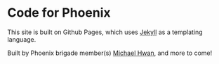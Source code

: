 Code for Phoenix
=================

This site is built on Github Pages, which uses [Jekyll](http://jekyllrb.com/) as a templating language.

Built by Phoenix brigade member(s) [Michael Hwan](https://github.com/michaelhwan), and more to come!
